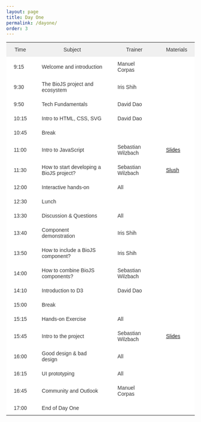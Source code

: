 ```yaml
---
layout: page
title: Day One
permalink: /dayone/
order: 3
---
```


<style type="text/css">
.tg  {border-collapse:collapse;border-spacing:0;border-color:#ccc;border:none;margin:0px auto;}
.tg td{font-family:Arial, sans-serif;font-size:14px;padding:11px 20px;border-style:solid;border-width:0px;overflow:hidden;word-break:normal;border-color:#ccc;color:#333;background-color:#fff;}
.tg th{font-family:Arial, sans-serif;font-size:14px;font-weight:normal;padding:11px 20px;border-style:solid;border-width:0px;overflow:hidden;word-break:normal;border-color:#ccc;color:#333;background-color:#f0f0f0;}
.tg .tg-s6z2{text-align:center}
</style>
<table class="tg">
  <tr>
    <th class="tg-s6z2">Time</th>
    <th class="tg-031e">Subject</th>
    <th class="tg-031e">Trainer</th>
    <th class="tg-031e">Materials</th>
  </tr>
  <tr>
    <td class="tg-031e">9:15</td>
    <td class="tg-031e">Welcome and introduction</td>
    <td class="tg-031e">Manuel Corpas</td>
    <td class="tg-031e" biojs-date="2014-11-05 02:00"></td>
  </tr>
  <tr>
    <td class="tg-031e">9:30</td>
    <td class="tg-031e">The BioJS project and ecosystem</td>
    <td class="tg-031e">Iris Shih</td>
    <td class="tg-031e"></td>
  </tr>
  <tr>
    <td class="tg-031e">9:50</td>
    <td class="tg-031e">Tech Fundamentals</td>
    <td class="tg-031e">David Dao</td>
    <td class="tg-031e"></td>
  </tr>
  <tr>
    <td class="tg-031e">10:15</td>
    <td class="tg-031e">Intro to HTML, CSS, SVG</td>
    <td  class="tg-031e">David Dao</td>
    <td class="tg-031e"></td>
  </tr>
 <tr>
    <td class="tg-031e">10:45</td>
    <td class="tg-031e">Break</td>
    <td class="tg-031e"></td>
    <td class="tg-031e"></td>
  </tr>
  <tr>
    <td class="tg-031e">11:00</td>
    <td class="tg-031e">Intro to JavaScript </td>
    <td  class="tg-031e">Sebastian Wilzbach</td>
    <td class="tg-031e" biojs-date="2014-11-05 11:00" ><a href="https://greenify.github.io/js-intro/#/">Slides</a></td>
  </tr>
  <tr>
    <td class="tg-031e">11:30</td>
    <td class="tg-031e">How to start developing a BioJS project?</td>
    <td class="tg-031e">Sebastian Wilzbach</td>
    <td class="tg-031e" biojs-date="2014-11-05 11:30"><a href="https://github.com/biojs/slush-biojs">Slush</a></td>
  </tr>
  <tr>
    <td class="tg-031e">12:00</td>
    <td class="tg-031e">Interactive hands-on</td>
    <td class="tg-031e">All</td>
    <td class="tg-031e"></td>
  </tr>
 <tr>
    <td class="tg-031e">12:30</td>
    <td class="tg-031e">Lunch</td>
    <td class="tg-031e"></td>
    <td class="tg-031e"></td>
  </tr>
  <tr>
    <td class="tg-031e">13:30</td>
    <td class="tg-031e">Discussion &amp; Questions</td>
    <td class="tg-031e">All</td>
    <td class="tg-031e"></td>
  </tr>
  <tr>
    <td class="tg-031e">13:40</td>
    <td class="tg-031e">Component demonstration</td>
    <td class="tg-031e">Iris Shih</td>
    <td class="tg-031e"></td>
  </tr>
  <tr>
    <td class="tg-031e">13:50</td>
    <td class="tg-031e">How to include a BioJS component?</td>
    <td class="tg-031e">Iris Shih</td>
    <td class="tg-031e"></td>
  </tr>
  <tr>
    <td class="tg-031e">14:00</td>
    <td class="tg-031e">How to combine BioJS components?</td>
    <td class="tg-031e">Sebastian Wilzbach</td>
    <td class="tg-031e"></td>
  </tr>
  <tr>
    <td class="tg-031e">14:10</td>
    <td class="tg-031e">Introduction to D3</td>
    <td class="tg-031e">David Dao</td>
    <td class="tg-031e"></td>
  </tr>
  <tr>
    <td class="tg-031e">15:00</td>
    <td class="tg-031e">Break</td>
    <td class="tg-031e"></td>
    <td class="tg-031e"></td>
  </tr>
  <tr>
    <td class="tg-031e">15:15</td>
    <td class="tg-031e">Hands-on Exercise</td>
    <td class="tg-031e">All</td>
    <td class="tg-031e"></td>
  </tr>
  <tr>
    <td class="tg-031e">15:45</td>
    <td class="tg-031e">Intro to the project</td>
    <td class="tg-031e">Sebastian Wilzbach</td>
    <td class="tg-031e" biojs-date="2014-11-05 15:30"><a href="https://docs.google.com/presentation/d/1OtYi-ihHapeHRq_PTc3fi7grnbHoXMbJBJI4Yq1kKGo/pub?start=false&loop=false&delayms=15000&slide=id.g4138faa6a_0113">Slides</a>
    </td>
  </tr>
  <tr>
    <td class="tg-031e">16:00</td>
    <td class="tg-031e">Good design & bad design</td>
    <td class="tg-031e">All</td>
    <td class="tg-031e"></td>
  </tr>
  <tr>
    <td class="tg-031e">16:15</td>
    <td class="tg-031e">UI prototyping</td>
    <td class="tg-031e">All</td>
    <td class="tg-031e"></td>
  </tr>
  <tr>
    <td class="tg-031e">16:45</td>
    <td class="tg-031e">Community and Outlook</td>
    <td class="tg-031e">Manuel Corpas</td>
    <td class="tg-031e"></td>
  </tr>
  <tr>
    <td class="tg-031e">17:00</td>
    <td class="tg-031e">End of Day One</td>
    <td class="tg-031e"></td>
    <td class="tg-031e"></td>
  </tr>
</table>

<script src="{{ baseurl }}/js/hider.js"></script>
